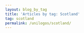 ```yaml
---
layout: blog_by_tag
title: 'Articles by tag: Scotland'
tag: scotland
permalink: /unilogos/scotland/
---
```


